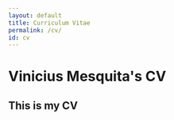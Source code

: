 ```yaml
---
layout: default
title: Curriculum Vitae
permalink: /cv/
id: cv
---
```



# Vinicius Mesquita's CV

## This is my CV